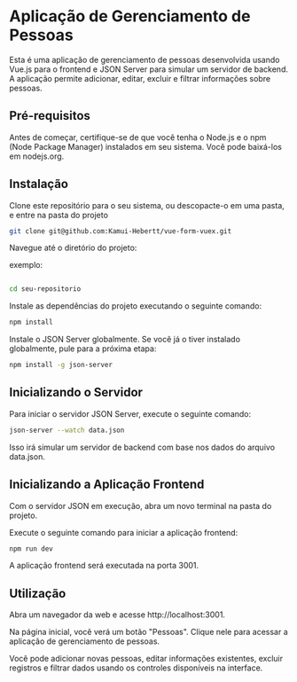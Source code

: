 # Aplicação de Gerenciamento de Pessoas

Esta é uma aplicação de gerenciamento de pessoas desenvolvida usando Vue.js para o frontend e JSON Server para simular um servidor de backend. A aplicação permite adicionar, editar, excluir e filtrar informações sobre pessoas.

## Pré-requisitos
Antes de começar, certifique-se de que você tenha o Node.js e o npm (Node Package Manager) instalados em seu sistema. Você pode baixá-los em nodejs.org.

## Instalação
Clone este repositório para o seu sistema, ou descopacte-o em uma pasta, e entre na pasta do projeto


```bash
git clone git@github.com:Kamui-Hebertt/vue-form-vuex.git
```
Navegue até o diretório do projeto:

exemplo:

```bash

cd seu-repositorio
```
Instale as dependências do projeto executando o seguinte comando:

```bash
npm install
```
Instale o JSON Server globalmente. Se você já o tiver instalado globalmente, pule para a próxima etapa:


```bash
npm install -g json-server
```

## Inicializando o Servidor
Para iniciar o servidor JSON Server, execute o seguinte comando:

```bash
json-server --watch data.json
```
Isso irá simular um servidor de backend com base nos dados do arquivo data.json.

## Inicializando a Aplicação Frontend
Com o servidor JSON em execução, abra um novo terminal na pasta do projeto.

Execute o seguinte comando para iniciar a aplicação frontend:

```bash
npm run dev
```

A aplicação frontend será executada na porta 3001.

## Utilização
Abra um navegador da web e acesse http://localhost:3001.

Na página inicial, você verá um botão "Pessoas". Clique nele para acessar a aplicação de gerenciamento de pessoas.

Você pode adicionar novas pessoas, editar informações existentes, excluir registros e filtrar dados usando os controles disponíveis na interface.